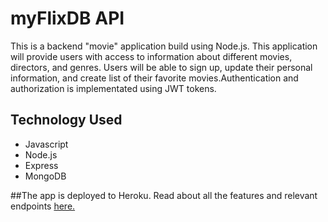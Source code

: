 # myFlixDB API

This is a backend "movie" application build using Node.js. This application will provide users with access to information about different movies, directors, and genres. Users will be able to sign up, update their personal information, and create list of their favorite movies.Authentication and authorization is implementated using JWT tokens.

## Technology Used
* Javascript
* Node.js
* Express
* MongoDB

##The app is deployed to Heroku. Read about all the features and relevant endpoints <a href="https://my-flix-movie-api.herokuapp.com/">here.</a>